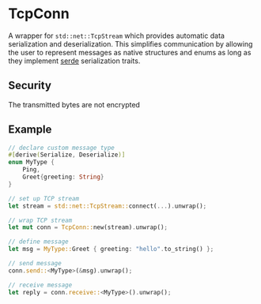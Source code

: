 # TcpConn
A wrapper for `std::net::TcpStream` which provides automatic data serialization
and deserialization. This simplifies communication by allowing the user to
represent messages as native structures and enums as long as they implement
[serde](https://serde.rs/) serialization traits.

## Security
The transmitted bytes are not encrypted

## Example
```rust
// declare custom message type
#[derive(Serialize, Deserialize)]
enum MyType {
    Ping,
    Greet{greeting: String}
}

// set up TCP stream
let stream = std::net::TcpStream::connect(...).unwrap();

// wrap TCP stream
let mut conn = TcpConn::new(stream).unwrap();

// define message
let msg = MyType::Greet { greeting: "hello".to_string() };

// send message
conn.send::<MyType>(&msg).unwrap();

// receive message
let reply = conn.receive::<MyType>().unwrap();
```
